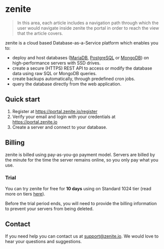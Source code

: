 # zenite

> In this area, each article includes a navigation path through which the user would navigate inside zenite the portal in order to reach the view that the article covers.

zenite is a cloud based Database-as-a-Service platform which enables you to:

* deploy and host databases ([MariaDB](https://mariadb.org/), [PostgreSQL](https://www.postgresql.org/) or [MongoDB](https://www.mongodb.com/)) on high-performance servers with SSD drives.
* create a secure (HTTPS) REST API to access or modify the database data using raw SQL or MongoDB queries.
* create backups automatically, through predefined cron jobs.
* query the database directly from the web application.

## Quick start

1. Register at https://portal.zenite.io/register
2. Verify your email and login with your credentials at https://portal.zenite.io
3. Create a server and connect to your database.

## Billing

zenite is billed using pay-as-you-go payment model. Servers are billed by the minute for the time the server remains online, so you only pay what you use.

### Trial

You can try zenite for free for **10 days** using on Standard 1024 tier (read more on tiers [here](start/pricing.md)).

Before the trial period ends, you will need to provide the billing information to prevent your servers from being deleted.

## Contact

If you need help you can contact us at [support@zenite.io](mailto:support@zenite.io). We would love to hear your questions and suggestions.
